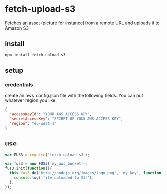 fetch-upload-s3
===============

Fetches an asset (picture for instance) from a remote URL and uploads it to Amazon S3

## install

```javascript
npm install fetch-upload-s3
```

## setup
### credentials
create an aws_config.json file with the following fields. You can put whatever region you like.

```json
{
  "accessKeyId": "YOUR AWS ACCESS KEY",
  "secretAccessKey": "SECRET OF YOUR AWS ACCESS KEY",
  "region": "eu-west-1"
}
```

## use

```javascript
var FUS3 = require('fetch-upload-s3');

var fus3 = new FUS3('my_aws_bucket');
fus3.init(function(){
  this.fus3.do('http://nodejs.org/images/logo.png', 'my_key', function(err){
    console.log('file uploaded to S3!');
  };
});

```




